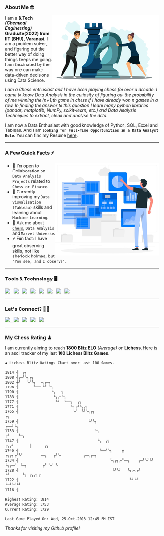### About Me 🤓
<img align="right" alt="Coding" width="350" src="https://github.com/Laxman-Lakhan/Laxman-Lakhan/blob/master/Assets/Chess_Vector.jpg">   

I am a **B.Tech** _**(Chemical Engineering)**_ **Graduate(2022) from IIT (BHU), Varanasi**. I am a problem solver, and figuring out the better way of doing things keeps me going. I am fascinated by the way one can make data-driven decisions using Data Science. 

_I am a Chess enthusiast and I have been playing chess for over a decade. I came to know Data Analysis in the curiosity of figuring out the probability of me winning the (n+1)th game in chess if I have already won n games in a row. In finding the answer to this question I learn many python libraries (pandas, matplotlib, NumPy, scikit-learn, etc.) and Data Analysis Techniques to extract, clean and analyse the data._

I am now a Data Enthusiast with good knowledge of Python, SQL, Excel and Tableau. And I am **`looking for Full-Time Opportunities in a Data Analyst Role`**. You can find my Resume
 [here](https://drive.google.com/file/d/1UIOoogRLj5eGQFQBkuvMmTISZVdl2Ok7/view?usp=sharing).


---

### A Few Quick Facts ⚡️
<img align="right" alt="Coding" width="340" src="https://github.com/Laxman-Lakhan/Laxman-Lakhan/blob/master/Assets/Data_Vector.jpg">   

- 🤝 I’m open to Collaboration on `Data Analysis Projects` related to `Chess or Finance`.
- 📖 Currently improving my `Data Visualisation (Tableau)` skills and learning about `Machine Learning`.
- 💬 Ask me about [`Chess`](https://lichess.org/@/YourKingIsInDanger), `Data Analysis` and `Marvel Universe`.
- ⚡️ Fun fact: I have great observing skills, not like sherlock holmes, but `"You see, and I observe"`.

---
### Tools & Technology 🖥

<img src="https://img.shields.io/badge/Python-white?logo=Python&logoColor=ColorName&style=ShieldStyle" /> &nbsp;
<img src="https://img.shields.io/badge/MySQL-white?logo=MySQL&logoColor=ColorName&style=ShieldStyle" /> &nbsp;
<img src="https://img.shields.io/badge/Tableau-white?logo=Tableau&logoColor=ColorName&style=ShieldStyle" /> &nbsp;
<img src="https://img.shields.io/badge/Excel-white?logo=Microsoft+Excel&logoColor=196F3D&style=ShieldStyle" /> &nbsp;
<img src="https://img.shields.io/badge/Jupyter-white?logo=Jupyter&logoColor=ColorName&style=ShieldStyle" /> &nbsp;
<img src="https://img.shields.io/badge/pandas-white?logo=Pandas&logoColor=000080&style=ShieldStyle" /> &nbsp;
<img src="https://img.shields.io/badge/numpy-white?logo=Numpy&logoColor=85C1E9&style=ShieldStyle" /> &nbsp;
<img src="https://img.shields.io/badge/scikit learn-white?logo=Scikit+Learn&logoColor=ColorName&style=ShieldStyle" /> &nbsp;



---

### Let's Connect? 🫳🏻

<a href="mailto:laxmansingh.lakhan@gmail.com"> <img src="https://img.icons8.com/fluent/48/000000/gmail.png" width="3.5%"/> &nbsp;
[<img src="https://img.icons8.com/color/48/000000/linkedin.png" width="3.5%"/>](https://www.linkedin.com/in/laxman-lakhan/)  &nbsp;
[<img src="https://img.icons8.com/fluent/48/000000/facebook-new.png" width="3.5%"/>](https://www.facebook.com/s.laxmanlakhan/)  &nbsp;
[<img src="https://img.icons8.com/fluent/48/000000/instagram-new.png" width="3.5%"/>](https://www.instagram.com/laxman.lakhan/)  &nbsp;
[<img src="https://img.icons8.com/color/48/000000/twitter.png" width="3.5%"/>](https://twitter.com/laxman__lakhan)  &nbsp;

 ---
  
### My Chess Rating ♟
  
I am currently aiming to reach **1800 Blitz ELO** *(Average)* on **Lichess**. Here is an ascii tracker of my last **100 Lichess Blitz Games**.

  ```
  ♟︎ 𝙻𝚒𝚌𝚑𝚎𝚜𝚜 𝙱𝚕𝚒𝚝𝚣 𝚁𝚊𝚝𝚒𝚗𝚐𝚜 𝙲𝚑𝚊𝚛𝚝 𝚘𝚟𝚎𝚛 𝙻𝚊𝚜𝚝 𝟷00 𝙶𝚊𝚖𝚎𝚜.
  
1814 ┤  ╭╮
1808 ┤╭─╯╰╮╭╮
1802 ┼╯   ╰╯╰╮  ╭╮╭─╮
1796 ┤       ╰──╯╰╯ ╰╮
1790 ┤               ╰╮  ╭╮
1783 ┤                ╰╮╭╯╰╮
1777 ┤                 ╰╯  ╰──╮  ╭╮
1771 ┤                        ╰╮╭╯╰╮╭╮
1765 ┤                         ╰╯  ╰╯╰╮╭╮                                  ╭╮
1759 ┤                                ╰╯╰╮                              ╭──╯╰╮
1753 ┤                                   ╰╮                            ╭╯    ╰─╮
1747 ┤                                    ╰╮  ╭╮                    ╭╮╭╯       │      ╭╮
1740 ┤                                     ╰──╯╰╮    ╭╮        ╭╮╭╮╭╯╰╯        ╰─╮   ╭╯╰╮          ╭─╮╭─╮
1734 ┤                                          ╰╮╭╮╭╯╰─╮    ╭─╯╰╯╰╯             ╰╮╭─╯  ╰─╮       ╭╯ ╰╯ ╰
1728 ┤                                           ╰╯╰╯   ╰╮╭╮╭╯                    ╰╯      ╰╮ ╭╮╭╮╭╯
1722 ┤                                                   ╰╯╰╯                              ╰─╯╰╯╰╯
1716 ┤ 

Highest Rating: 1814
Average Rating: 1753
Current Rating: 1729 

Last Game Played On: Wed, 25-Oct-2023 12:45 PM IST
  ```
  
  
*Thanks for visiting my Github profile!*

